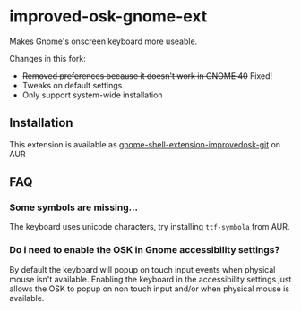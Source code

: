 # improved-osk-gnome-ext

Makes Gnome's onscreen keyboard more useable.

Changes in this fork:
- ~~Removed preferences because it doesn't work in GNOME 40~~ Fixed!
- Tweaks on default settings
- Only support system-wide installation

## Installation

This extension is available as [gnome-shell-extension-improvedosk-git](https://aur.archlinux.org/packages/gnome-shell-extension-improvedosk-git/) on AUR

## FAQ

### Some symbols are missing...
The keyboard uses unicode characters, try installing `ttf-symbola` from AUR.

### Do i need to enable the OSK in Gnome accessibility settings?
By default the keyboard will popup on touch input events when physical mouse isn't available. Enabling the keyboard in the accessibility settings just allows the OSK to popup on non touch input and/or when physical mouse is available.